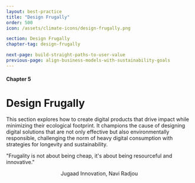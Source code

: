 ```yaml
---
layout: best-practice
title: "Design Frugally"
order: 500
icon: /assets/climate-icons/design-frugally.png

section: Design Frugally
chapter-tag: design-frugally

next-page: build-straight-paths-to-user-value
previous-page: align-business-models-with-sustainability-goals
---
```

#### Chapter 5
# Design Frugally

<div class="intro-chapter" style="text-align:left;"> 
  <p>This section explores how to create digital products that drive impact while minimizing their ecological footprint. It champions the cause of designing digital solutions that are not only effective but also environmentally responsible, challenging the norm of heavy digital consumption with strategies for longevity and sustainability.</p>
</div>

<div class="bigquote">
  <span class="highlight">"Frugality is not about being cheap, it's about being resourceful and innovative."</span>
</div>

<p style="text-align:center;">Jugaad Innovation, Navi Radjou</p>